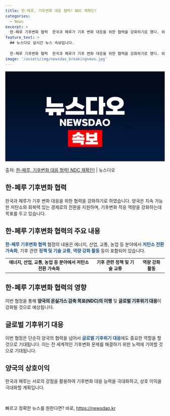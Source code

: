 ```yaml
---
title: 한-페루, 기후변화 대응 협력! NDC 재확인!
categories:
  - News
excerpt: >
  한-페루 기후변화 협력  한국과 페루가 기후 변화 대응을 위한 협력을 강화하기로 했다. 외교부에 따르면, 조…
feature_text: >
  ## 뉴스다오 실시간 뉴스 속보입니다.

  한-페루 기후변화 협력  한국과 페루가 기후 변화 대응을 위한 협력을 강화하기로 했다. 외교부에 따르면, 조…
image: '/assets/img/newsdao_breakingnews.jpg'
---
```


![뉴스다오 속보](/assets/img/newsdao_breakingnews.jpg)

<p>출처: <a href="https://newsdao.kr/4149" rel="dofollow">한-페루, 기후변화 대응 협력! NDC 재확인!</a> | 뉴스다오</p>

<h2 data-ke-size="size26">한-페루 기후변화 협력</h2>
<p data-ke-size="size16">한국과 페루가 기후 변화 대응을 위한 협력을 강화하기로 하였습니다. 양국은 지속 가능한 저탄소와 회복력 있는 경제로의 전환을 지원하며, 기후변화 적응 역량을 강화하는데 목표를 두고 있습니다.</p>

<h2 data-ke-size="size26">한-페루 기후변화 협력의 주요 내용</h2>
<p data-ke-size="size16"><b><span style="color: #1a5490;">한-페루 기후변화 협력</span></b> 협정의 내용은 에너지, 산업, 교통, 농업 등 분야에서 <b><span style="color: #1a5490;">저탄소 전환 가속화</span></b>, 기후 관련 <b><span style="color: #1a5490;">정책 및 기술 교류</span></b>, <b><span style="color: #1a5490;">역량 강화 활동</span></b> 등이 포함되어 있습니다.</p>
<table>
  <tr>
    <td style="text-align: center; height: 17px;"><b>에너지, 산업, 교통, 농업 등 분야에서 저탄소 전환 가속화</b></td>
    <td style="text-align: center; height: 17px;"><b>기후 관련 정책 및 기술 교류</b></td>
    <td style="text-align: center; height: 17px;"><b>역량 강화 활동</b></td>
  </tr>
</table>

<h2 data-ke-size="size26">한-페루 기후변화 협력의 영향</h2>
<p data-ke-size="size16">이번 협정을 통해 <b><span style="background-color: #21538527;">양국의 온실가스 감축 목표(NDC)의 이행</span></b> 및 <b><span style="background-color: #21538527;">글로벌 기후위기 대응</span></b>이 강화될 것으로 예상됩니다.</p>

<h2 data-ke-size="size26">글로벌 기후위기 대응</h2>
<p data-ke-size="size16">이번 협정은 단순히 양국의 협력을 넘어서 <b><span style="color: #1a5490;">글로벌 기후위기 대응</span></b>에도 중요한 역할을 할 것으로 기대됩니다. 이는 전 세계적인 기후변화 문제를 해결하기 위한 노력에 기여할 것으로 기대됩니다.</p>

<h2 data-ke-size="size26">양국의 상호이익</h2>
<p data-ke-size="size16">한국과 페루는 서로의 강점을 활용하여 기후변화 대응 능력을 극대화하고, 상호 이익을 극대화할 계획입니다.</p>

<p data-ke-size="size16">&nbsp;</p> 

빠르고 정확한 뉴스를 원한다면? 바로, <a href="https://newsdao.kr" rel="dofollow">https://newsdao.kr</a>


